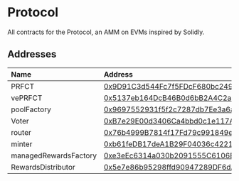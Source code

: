 # Protocol

All contracts for the Protocol, an AMM on EVMs inspired by Solidly.

## Addresses

| Name               | Address                                                                                                                               |
| :----------------- | :------------------------------------------------------------------------------------------------------------------------------------ |
| PRFCT               | [0x9D91C3d544Fc7f5FDcF680bc249FEca6820e06a6](https://arbiscan.io/address/0x9D91C3d544Fc7f5FDcF680bc249FEca6820e06a6#code) |
| vePRFCT               | [0x5137eb164DcB46B0d6bB2A4C2a6d2FF40DEa55e9](https://arbiscan.io/address/0x5137eb164DcB46B0d6bB2A4C2a6d2FF40DEa55e9#code) |
| poolFactory               | [0x9697552931f5f2c7287db7Ee3a6aEB5c8DE21870](https://arbiscan.io/address/0x9697552931f5f2c7287db7Ee3a6aEB5c8DE21870#code) |
| Voter               | [0xB7e29E00d3406Ca4bbd0c1e117A8E5ec437AcB50](https://arbiscan.io/address/0xB7e29E00d3406Ca4bbd0c1e117A8E5ec437AcB50#code) |
| router               | [0x76b4999B7814f17Fd79c991849e463242Fe6DF85](https://arbiscan.io/address/0x76b4999B7814f17Fd79c991849e463242Fe6DF85#code) |
| minter               | [0xb61feDB17deA1B29F04036c42216Ca37C9888b39](https://arbiscan.io/address/0xb61feDB17deA1B29F04036c42216Ca37C9888b39#code) |
| managedRewardsFactory               | [0xe3eEc6314a030b2091555C6106BEbB4969F37d80](https://arbiscan.io/address/0xe3eEc6314a030b2091555C6106BEbB4969F37d80#code) |
| RewardsDistributor               | [0x5e7e86b95298ffd90947289DF6dA9961Ca4EA4C6](https://arbiscan.io/address/0x5e7e86b95298ffd90947289DF6dA9961Ca4EA4C6#code) |
